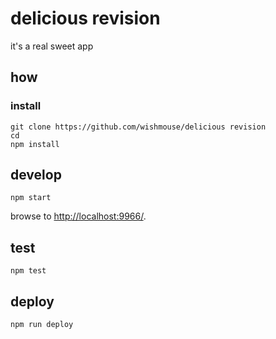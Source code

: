 
# delicious revision

it's a real sweet app

## how

### install

```
git clone https://github.com/wishmouse/delicious revision
cd 
npm install
```

## develop

```
npm start
```

browse to <http://localhost:9966/>.

## test

```
npm test
```

## deploy

```
npm run deploy
```
